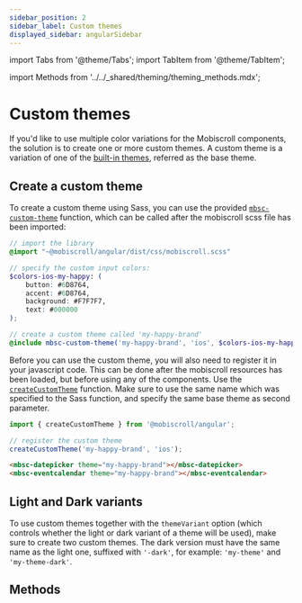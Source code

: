 ```yaml
---
sidebar_position: 2
sidebar_label: Custom themes
displayed_sidebar: angularSidebar
---
```


import Tabs from '@theme/Tabs';
import TabItem from '@theme/TabItem';

import Methods from '../../_shared/theming/theming_methods.mdx';

# Custom themes

If you'd like to use multiple color variations for the Mobiscroll components, the solution is to create one or more custom themes. A custom theme is a variation of one of the [built-in themes](./built-in-themes), referred as the base theme.

## Create a custom theme

To create a custom theme using Sass, you can use the provided [`mbsc-custom-theme`](#method-mbsc-custom-theme) function, which can be called after the mobiscroll scss file has been imported:

```scss
// import the library
@import "~@mobiscroll/angular/dist/css/mobiscroll.scss"

// specify the custom input colors:
$colors-ios-my-happy: (
    button: #6D8764,
    accent: #6D8764,
    background: #F7F7F7,
    text: #000000
);

// create a custom theme called 'my-happy-brand'
@include mbsc-custom-theme('my-happy-brand', 'ios', $colors-ios-my-happy);
```

Before you can use the custom theme, you will also need to register it in your javascript code. This can be done after the mobiscroll resources has been loaded, but before using any of the components. Use the [`createCustomTheme`](#method-createCustomTheme) function. Make sure to use the same name which was specified to the Sass function, and specify the same base theme as second parameter.


<Tabs>
<TabItem value="module" label="app.module.ts">

```js
import { createCustomTheme } from '@mobiscroll/angular';

// register the custom theme
createCustomTheme('my-happy-brand', 'ios');
```

</TabItem>
<TabItem value="html" label="app.component.html">

```html
<mbsc-datepicker theme="my-happy-brand"></mbsc-datepicker>
<mbsc-eventcalendar theme="my-happy-brand"></mbsc-eventcalendar>
```

</TabItem>
</Tabs>



## Light and Dark variants

To use custom themes together with the `themeVariant` option (which controls whether the light or dark variant of a theme will be used), make sure to create two custom themes. The dark version must have the same name as the light one, suffixed with `'-dark'`, for example: `'my-theme'` and `'my-theme-dark'`.

<div className="option-list">

## Methods

<Methods />

</div>
